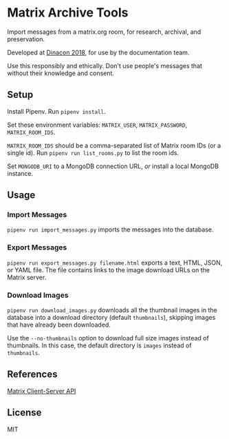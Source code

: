# Matrix Archive Tools

Import messages from a matrix.org room, for research, archival, and
preservation.

Developed at [Dinacon 2018](https://www.dinacon.org), for use by the
documentation team.

Use this responsibly and ethically. Don't use people's messages that
without their knowledge and consent.

## Setup

Install Pipenv. Run `pipenv install`.

Set these environment variables: `MATRIX_USER`, `MATRIX_PASSWORD`,
`MATRIX_ROOM_IDS`.

`MATRIX_ROOM_IDS` should be a comma-separated list of Matrix room IDs (or a
single id). Run `pipenv run list_rooms.py` to list the room ids.

Set `MONGODB_URI` to a MongoDB connection URL, *or* install a local MongoDB
instance.

## Usage

### Import Messages

`pipenv run import_messages.py` imports the messages into the database.

### Export Messages

`pipenv run export_messages.py filename.html` exports a text, HTML, JSON, or
YAML file. The file contains links to the image download URLs on the Matrix
server.

### Download Images

`pipenv run download_images.py` downloads all the thumbnail images in the
database into a download directory (default `thumbnails`), skipping images that
have already been downloaded.

Use the `--no-thumbnails` option to download full size images instead of
thumbnails. In this case, the default directory is `images` instead of
`thumbnails`.

## References

[Matrix Client-Server API](https://matrix.org/docs/spec/r0.0.0/client_server.html)

## License

MIT
